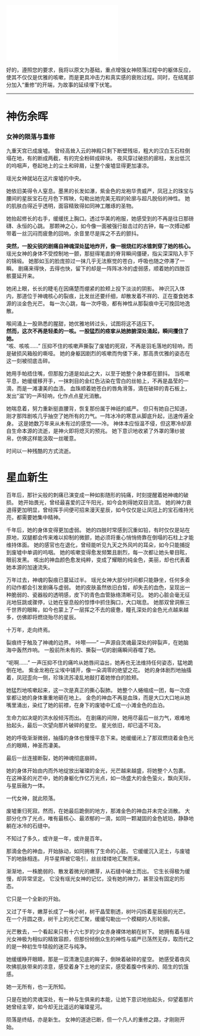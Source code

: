 ![](./0001-9.md)

好的，遵照您的要求，我将以原文为基础，重点增强女神陨落过程中的躯体反应，使其不仅仅是优雅的咳嗽，而是更具冲击力和真实感的衰败过程。同时，在结尾部分加入“重修”的开端，为故事的延续埋下伏笔。

---

# 神伤余晖

### 女神的陨落与重修

九重天宫已成废墟。
曾经高耸入云的神殿只剩下断壁残垣，粗大的汉白玉石柱倒塌在地，有的断成两截，有的完全粉碎成碎块。
夜风穿过破损的廊柱，发出低沉的呜咽声，卷起地上的尘土和碎屑，让整个废墟显得更加凄凉。

瑶光女神就站在这片废墟的中央。

她依旧美得令人窒息。墨黑的长发如瀑，紫金色的龙袍华贵威严，凤冠上的珠宝与腰间的星辰宝石在月色下辉映，勾勒出她完美无瑕的轮廓与超凡脱俗的神性。
她的肌肤白得近乎透明，面容精致得如同神工雕琢的圣物。

她抬起修长的右手，缓缓抚上胸口。透过华美的袍服，她感受到的不再是往日那磅礴、永恒的心跳。
那颗神之心，如今像一面被强行敲击过的古钟，每一次搏动都带着一丝沉闷而疲惫的回响，余音里尽是挥之不去的颤抖。

**突然，一股尖锐的剧痛自神魂深处猛地炸开，像一根烧红的冰锥刺穿了她的核心。**   
瑶光女神的身体不受控制地一颤，那挺得笔直的脊背瞬间僵硬，指尖深深陷入手下的锦缎。
她那如玉的脸庞掠过一抹几乎无法察觉的苍白，呼吸也随之停滞了一瞬。
剧痛来得快，去得也快，留下的却是一阵阵冰冷的虚弱感，顺着她的四肢百骸蔓延开来。

她闭上眼，长长的睫毛在因痛楚而绷紧的脸颊上投下淡淡的阴影。
神识沉入体内，那道位于神魂核心的裂痕，比发丝还要纤细，却散发着不祥的、正在蚕食她本源的淡金色光芒。
每一次心跳，每一次呼吸，都有神性从那裂痕中无可挽回地逸散。

喉间涌上一股熟悉的腥甜，她优雅地转过头，试图将这不适压下。  
**然而，这次不再是轻柔的一咳。一股猛烈的痉挛从她肺腑深处涌起，瞬间攫住了她。**  
“咳、咳咳……”
压抑不住的咳嗽声撕裂了废墟的死寂，不再是羽毛落地的轻响，而是破损风箱般的嘶哑。
她的身躯因剧烈的咳嗽而佝偻下来，那高贵优雅的姿态在这一刻被彻底击碎。

她用手帕捂住嘴，但那股力道是如此之大，以至于她整个身体都在颤抖。
当咳嗽平息，她缓缓移开手，一抹刺目的金红色沾染在雪白的丝帕上，不再是晶莹的一滴，而是一滩凄美的血渍。
血珠顺着她苍白的唇角滑落，滴在破碎的青石板上，发出“滋”的一声轻响，化作点点星光消散。

她喘息着，努力重新挺直腰背，恢复那份属于神祇的威严。
但只有她自己知道，刚才那阵剧咳几乎抽空了她所有的力气。一阵冰冷的寒意从脚底升起，迅速传遍全身。
这是她数万年来从未有过的感觉——冷。
神体本应恒温不侵，但这寒冷却源自生命本源的流逝，是神火即将熄灭的预兆。
她下意识地收紧了外罩的薄纱披帛，仿佛这样能汲取一丝暖意。

时间以一种残酷的方式流逝。

# 星血新生

百年后，那针尖般的刺痛已演变成一种如影随形的钝痛，时刻提醒着她神魂的破损。
她开始畏光，曾经最喜爱的正午阳光，如今会刺得她双目流泪。
她的神力衰退得更加明显，曾经挥手间便可招来漫天星辰，如今仅仅是让凤冠上的宝石维持光亮，都需要她集中精神。

千年后，她的身体变得更加虚弱。 
她的四肢时常感到沉重如铅，有时仅仅是站在原地，双腿都会传来难以抑制的微颤，她必须将重心悄悄倚靠在倒塌的石柱上才能维持体面。
她的感官也在退化，曾经能听见九天之外风吟的耳朵，如今只能捕捉到废墟中单调的呜咽。
她的咳嗽变得愈发频繁且剧烈，每一次都让她头晕目眩，眼前发黑。
咳出的神血颜色愈发纯粹，变成了耀眼的纯金色，美丽，却也代表着她本源的加速流失。

万年过去，神魂的裂痕已蔓延过半。
瑶光女神大部分时间都只能静坐，任何多余的动作都会引发剧痛与虚弱。
她的皮肤虽然依旧白皙，却失去的血色，呈现出一种脆弱的、瓷器般的透明感，皮下的青色血管脉络清晰可见。
她的心脏会毫无征兆地狂跳或骤停，让她在窒息般的惊悸中抓住胸口，大口喘息。
她那双曾洞察三千世界的眼眸，如今也蒙上了一层挥之不去的疲惫，瞳孔深处的金色光点越来越多，仿佛即将燃烧殆尽的星辰。

十万年，走向终焉。

裂痕终于触及了神魂的边界。
咔嚓——”
一声源自灵魂最深处的碎裂声，在她脑海中轰然炸响。
一股前所未有的、撕裂一切的剧痛瞬间吞噬了她。

“呃啊……”
一声压抑不住的痛吟从她唇间溢出，她再也无法维持任何姿态，猛地跪倒在地。
紫金龙袍在尘埃中铺开，像一朵凋零的绝望之花。
她的身体剧烈地抽搐着，凤冠歪向一侧，珍珠流苏凌乱地敲打着她惨白的脸颊。

她猛烈地咳嗽起来，这一次是真正的撕心裂肺。 
她整个人蜷缩成一团，每一次痉挛都让她的身体重重地砸在地上。
金色的神血不再是血珠，而是大口大口地从她嘴里涌出，染红了她的前襟，在身下的废墟中汇成一小滩金色的血泊。

生命力如决堤的洪水般倾泻而出。
在剧痛的间隙，她用尽最后一丝力气，艰难地抬起头，最后一次望向那片破碎的星空。
星光依旧，却已遥不可及。

她的呼吸渐渐微弱，抽搐的身体也慢慢平息下来。她缓缓闭上了那双燃烧着金色光点的眼睛，神圣而凄美。

最后一丝连接断裂，她的神魂彻底崩碎。

她的身体开始由内而外地绽放出璀璨的金光，光芒越来越盛，将她整个人包裹。
在这神圣的光芒中，她的身躯化作亿万光点，如一场盛大的金色萤火，飘向天际，与星辰融为一体。

一代女神，就此陨落。

废墟重归死寂。然而，在她最后跪倒的地方，那滩金色的神血并未完全消散。
大部分化作了光点，唯有最核心、最浓郁的一滴，如同一颗凝固的金色琥珀，静静地躺在冰冷的石缝中。

不知过了多久，或许是一年，或许是百年。

那滴金色的神血，开始脉动，如同拥有了生命的心脏。
它缓缓沉入泥土，与废墟下的地脉相连。
月华星辉被它吸引，丝丝缕缕地汇聚而来。

渐渐地，一株脆弱的、散发着微光的嫩芽，从石缝中破土而出。
它生长得极为缓慢，却异常坚定。
它没有瑶光女神的记忆，没有她的神力，甚至没有固定的形态。

它只是一个全新的开始。

又过了千年，嫩芽长成了一株小树，树干晶莹剔透，树叶闪烁着星辰般的光芒。
在一个月圆之夜，树干上的光芒汇聚，缓缓勾勒出一个模糊的人形轮廓。

光芒散去，一个看起来只有十六七岁的少女赤身裸体地躺在树下。
她拥有着与瑶光女神极为相似的精致容颜，但那份倾倒众生的神性与威严已荡然无存，取而代之的是一种初生牛犊般的迷茫与纯净。

她缓缓睁开眼睛，那是一双清澈见底的眸子，倒映着破碎的星空。
她感受着夜风吹拂肌肤带来的凉意，感受着身下土地的坚实，感受着腹中传来的、陌生的饥饿感。

她一无所有，也一无所知。

只是在她的灵魂深处，有一种与生俱来的本能，让她下意识地抬起头，仰望着那片她曾经主宰，如今却无比遥远的璀璨星河。

陨落是终结，亦是新生。
女神的道途已断，但一个凡人的重修之路，才刚刚开始。
